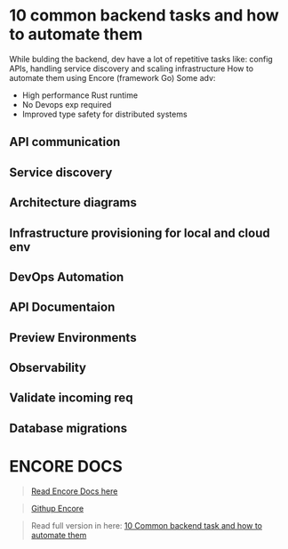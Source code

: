 # 10 common backend tasks and how to automate them
While bulding the backend, dev have a lot of  repetitive tasks like: config APIs, handling service discovery and scaling infrastructure
How to automate them using Encore (framework Go)
Some adv: 
- High performance Rust runtime 
- No Devops exp required
- Improved type safety for distributed systems

## API communication

## Service discovery
## Architecture diagrams
## Infrastructure provisioning for local and cloud env
## DevOps Automation
## API Documentaion
## Preview Environments
## Observability
## Validate incoming req
## Database migrations

# ENCORE DOCS
> [Read Encore Docs here](https://encore.dev/docs/ts/concepts/benefits#how-it-works)

> [Githup Encore](https://github.com/encoredev/encore)

> Read full version in here: [10 Common backend task and how to automate them ](https://dev.to/anmolbaranwal/10-common-backend-tasks-and-how-to-automate-them-4c79)

